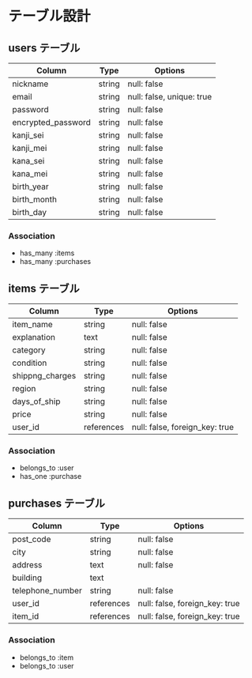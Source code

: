 # テーブル設計

## users テーブル

| Column             | Type   | Options                   |
| ------------------ | ------ | ------------------------- |
| nickname           | string | null: false               |
| email              | string | null: false, unique: true |
| password           | string | null: false               |
| encrypted_password | string | null: false               |
| kanji_sei          | string | null: false               |
| kanji_mei          | string | null: false               |
| kana_sei           | string | null: false               |
| kana_mei           | string | null: false               |
| birth_year         | string | null: false               |
| birth_month        | string | null: false               |
| birth_day          | string | null: false               |

### Association

- has_many :items
- has_many :purchases

## items テーブル

| Column          | Type       | Options                        |
| --------------- | ---------- | ------------------------------ |
| item_name       | string     | null: false                    |
| explanation     | text       | null: false                    |
| category        | string     | null: false                    |
| condition       | string     | null: false                    |
| shippng_charges | string     | null: false                    |
| region          | string     | null: false                    |
| days_of_ship    | string     | null: false                    |
| price           | string     | null: false                    |
| user_id         | references | null: false, foreign_key: true |


### Association

- belongs_to :user
- has_one :purchase

## purchases テーブル

| Column           | Type       | Options                        |
| ---------------- | ---------- | ------------------------------ |
| post_code        | string     | null: false                    |
| city             | string     | null: false                    |
| address          | text       | null: false                    |
| building         | text       |                                |
| telephone_number | string     | null: false                    |
| user_id          | references | null: false, foreign_key: true |
| item_id          | references | null: false, foreign_key: true |

### Association

- belongs_to :item
- belongs_to :user